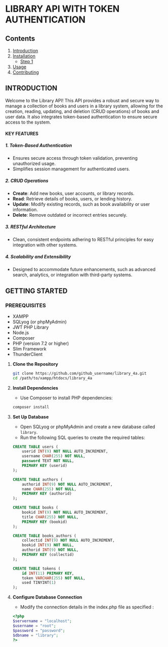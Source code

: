 # **LIBRARY API WITH TOKEN AUTHENTICATION**
## **Contents**
1. [Introduction](##INTRODUCTION)
2. [Installation](#installation)
   - [Step 1](#installation-step-1)
4. [Usage](#usage)
5. [Contributing](#contributing)

## INTRODUCTION
Welcome to the Library API! This API provides a robust and secure way to manage a collection of books and users in a library system, allowing for the creation, reading, updating, and deletion (CRUD operations) of books and user data. It also integrates token-based authentication to ensure secure access to the system.
#### KEY FEATURES
##### 1. Token-Based Authentication
- Ensures secure access through token validation, preventing unauthorized usage.
- Simplifies session management for authenticated users.

##### 2. CRUD Operations
- **Create**: Add new books, user accounts, or library records.
- **Read**: Retrieve details of books, users, or lending history.
- **Update**: Modify existing records, such as book availability or user information.
- **Delete**: Remove outdated or incorrect entries securely.

##### 3. RESTful Architecture
- Clean, consistent endpoints adhering to RESTful principles for easy integration with other systems.

##### 4. Scalability and Extensibility
- Designed to accommodate future enhancements, such as advanced search, analytics, or integration with third-party systems.

## GETTING STARTED

### PREREQUISITES
- XAMPP
- SQLyog (or phpMyAdmin)
- JWT PHP Library
- Node.js
- Composer
- PHP (version 7.2 or higher)
- Slim Framework
- ThunderClient

1. **Clone the Repository**

   ```bash
   git clone https://github.com/github_username/library_4a.git
   cd /path/to/xampp/htdocs/library_4a

   ```

2. **Install Dependencies**

   - Use Composer to install PHP dependencies:

   ```bash
   composer install

   ```

3. **Set Up Database**

   - Open SQLyog or phpMyAdmin and create a new database called `library`.
   - Run the following SQL queries to create the required tables:

   ```sql
   CREATE TABLE users (
       userid INT(9) NOT NULL AUTO_INCREMENT,
       username CHAR(255) NOT NULL,
       password TEXT NOT NULL,
       PRIMARY KEY (userid)
   );

   CREATE TABLE authors (
       authorid INT(9) NOT NULL AUTO_INCREMENT,
       name CHAR(255) NOT NULL,
       PRIMARY KEY (authorid)
   );

   CREATE TABLE books (
       bookid INT(9) NOT NULL AUTO_INCREMENT,
       title CHAR(255) NOT NULL,
       PRIMARY KEY (bookid)
   );

   CREATE TABLE books_authors (
       collectid INT(9) NOT NULL AUTO_INCREMENT,
       bookid INT(9) NOT NULL,
       authorid INT(9) NOT NULL,
       PRIMARY KEY (collectid)
   );

   CREATE TABLE tokens (
       id INT(11) PRIMARY KEY,
       token VARCHAR(255) NOT NULL,
       used TINYINT(1)
   );
   ```

4. **Configure Database Connection**

   - Modify the connection details in the index.php file as specified :

   ```php
   <?php
   $servername = "localhost";
   $username = "root";
   $password = "password";
   $dbname = "library";
   ?>
   ```

